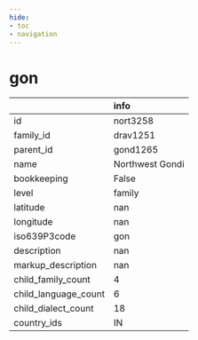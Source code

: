 ```yaml
---
hide:
- toc
- navigation
---
```

# gon
|                      | info            |
|:---------------------|:----------------|
| id                   | nort3258        |
| family_id            | drav1251        |
| parent_id            | gond1265        |
| name                 | Northwest Gondi |
| bookkeeping          | False           |
| level                | family          |
| latitude             | nan             |
| longitude            | nan             |
| iso639P3code         | gon             |
| description          | nan             |
| markup_description   | nan             |
| child_family_count   | 4               |
| child_language_count | 6               |
| child_dialect_count  | 18              |
| country_ids          | IN              |